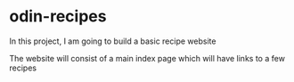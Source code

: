 # odin-recipes
In this project, I am going to build a basic recipe website

The website will consist of a main index page which will have links to a few recipes